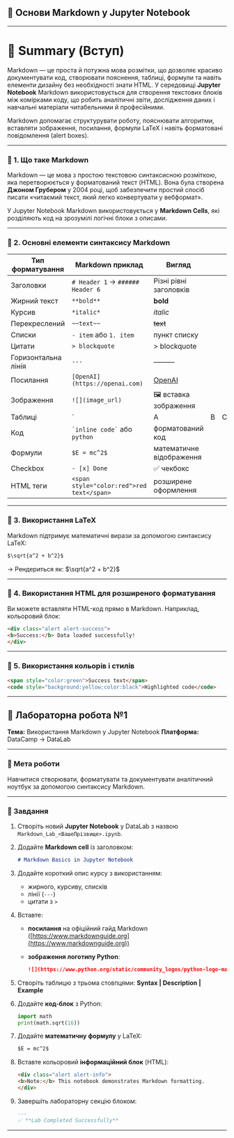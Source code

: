 

## 📘 Основи Markdown у Jupyter Notebook

---

# 🧭 Summary (Вступ)

Markdown — це проста й потужна мова розмітки, що дозволяє красиво документувати код, створювати пояснення, таблиці, формули та навіть елементи дизайну без необхідності знати HTML.
У середовищі **Jupyter Notebook** Markdown використовується для створення текстових блоків між комірками коду, що робить аналітичні звіти, дослідження даних і навчальні матеріали читабельними й професійними.

Markdown допомагає структурувати роботу, пояснювати алгоритми, вставляти зображення, посилання, формули LaTeX і навіть форматовані повідомлення (alert boxes).

---


### 🔹 1. Що таке Markdown

Markdown — це мова з простою текстовою синтаксисною розміткою, яка перетворюється у форматований текст (HTML).
Вона була створена **Джоном Грубером** у 2004 році, щоб забезпечити простий спосіб писати «читаємий текст, який легко конвертувати у вебформат».

У Jupyter Notebook Markdown використовується у **Markdown Cells**, які розділяють код на зрозумілі логічні блоки з описами.

---

### 🔹 2. Основні елементи синтаксису Markdown

| Тип форматування    | Markdown приклад                          | Вигляд                       |   |   |   |         |
| ------------------- | ----------------------------------------- | ---------------------------- | - | - | - | ------- |
| Заголовки           | `# Header 1` → `###### Header 6`          | Різні рівні заголовків       |   |   |   |         |
| Жирний текст        | `**bold**`                                | **bold**                     |   |   |   |         |
| Курсив              | `*italic*`                                | *italic*                     |   |   |   |         |
| Перекреслений       | `~~text~~`                                | ~~text~~                     |   |   |   |         |
| Списки              | `- item` або `1. item`                    | пункт списку                 |   |   |   |         |
| Цитати              | `> blockquote`                            | > blockquote                 |   |   |   |         |
| Горизонтальна лінія | `---`                                     | ———                          |   |   |   |         |
| Посилання           | `[OpenAI](https://openai.com)`            | [OpenAI](https://openai.com) |   |   |   |         |
| Зображення          | `![](image_url)`                          | 🖼️ вставка зображення       |   |   |   |         |
| Таблиці             | `                                         | A                            | B | C | ` | таблиця |
| Код                 | `` `inline code` `` або `python`          | форматований код             |   |   |   |         |
| Формули             | `$E = mc^2$`                              | математичне відображення     |   |   |   |         |
| Checkbox            | `- [x] Done`                              | ✅ чекбокс                    |   |   |   |         |
| HTML теги           | `<span style="color:red">red text</span>` | розширене оформлення         |   |   |   |         |

---

### 🔹 3. Використання LaTeX

Markdown підтримує математичні вирази за допомогою синтаксису LaTeX:

```markdown
$\sqrt{a^2 + b^2}$
```

→ Рендериться як:
$\sqrt{a^2 + b^2}$

---

### 🔹 4. Використання HTML для розширеного форматування

Ви можете вставляти HTML-код прямо в Markdown.
Наприклад, кольоровий блок:

```html
<div class="alert alert-success">
<b>Success:</b> Data loaded successfully!
</div>
```

---

### 🔹 5. Використання кольорів і стилів

```html
<span style="color:green">Success text</span>  
<code style="background:yellow;color:black">Highlighted code</code>
```

---

## 🧪 Лабораторна робота №1

**Тема:** Використання Markdown у Jupyter Notebook
**Платформа:** DataCamp → DataLab

---

### 🎯 Мета роботи

Навчитися створювати, форматувати та документувати аналітичний ноутбук за допомогою синтаксису Markdown.

---

### 🧩 Завдання

1. Створіть новий **Jupyter Notebook** у DataLab з назвою
   `Markdown_Lab_<ВашеПрізвище>.ipynb`.

2. Додайте **Markdown cell** із заголовком:

   ```markdown
   # Markdown Basics in Jupyter Notebook
   ```

3. Додайте короткий опис курсу з використанням:

   * жирного, курсиву, списків
   * лінії (`---`)
   * цитати з `>`

4. Вставте:

   * **посилання** на офіційний гайд Markdown ([https://www.markdownguide.org](https://www.markdownguide.org))
   * **зображення логотипу Python**:

     ```markdown
     ![](https://www.python.org/static/community_logos/python-logo-master-v3-TM.png)
     ```

5. Створіть таблицю з трьома стовпцями:
   **Syntax | Description | Example**

6. Додайте **код-блок** з Python:

   ```python
   import math
   print(math.sqrt(16))
   ```

7. Додайте **математичну формулу** у LaTeX:

   ```markdown
   $E = mc^2$
   ```

8. Вставте кольоровий **інформаційний блок** (HTML):

   ```html
   <div class="alert alert-info">
   <b>Note:</b> This notebook demonstrates Markdown formatting.
   </div>
   ```

9. Завершіть лабораторну секцію блоком:

   ```markdown
   ---
   ✅ **Lab Completed Successfully**
   ```

---



